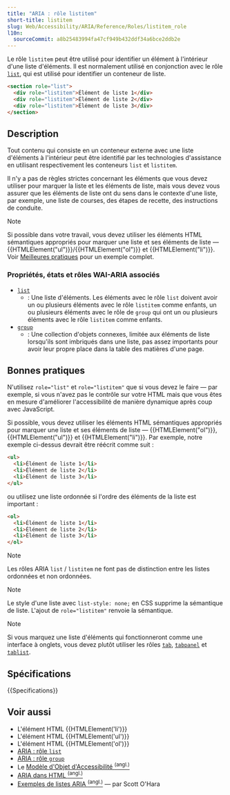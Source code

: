 ```yaml
---
title: "ARIA : rôle listitem"
short-title: listitem
slug: Web/Accessibility/ARIA/Reference/Roles/listitem_role
l10n:
  sourceCommit: a8b25483994fa47cf949b432ddf34a6bce2ddb2e
---
```


Le rôle `listitem` peut être utilisé pour identifier un élément à l'intérieur d'une liste d'éléments. Il est normalement utilisé en conjonction avec le rôle [`list`](/fr/docs/Web/Accessibility/ARIA/Reference/Roles/list_role), qui est utilisé pour identifier un conteneur de liste.

```html
<section role="list">
  <div role="listitem">Élément de liste 1</div>
  <div role="listitem">Élément de liste 2</div>
  <div role="listitem">Élément de liste 3</div>
</section>
```

## Description

Tout contenu qui consiste en un conteneur externe avec une liste d'éléments à l'intérieur peut être identifié par les technologies d'assistance en utilisant respectivement les conteneurs `list` et `listitem`.

Il n'y a pas de règles strictes concernant les éléments que vous devez utiliser pour marquer la liste et les éléments de liste, mais vous devez vous assurer que les éléments de liste ont du sens dans le contexte d'une liste, par exemple, une liste de courses, des étapes de recette, des instructions de conduite.

> [!NOTE]
> Si possible dans votre travail, vous devez utiliser les éléments HTML sémantiques appropriés pour marquer une liste et ses éléments de liste — {{HTMLElement("ul")}}/{{HTMLElement("ol")}} et {{HTMLElement("li")}}. Voir [Meilleures pratiques](#best_practices) pour un exemple complet.

### Propriétés, états et rôles WAI-ARIA associés

- [`list`](/fr/docs/Web/Accessibility/ARIA/Reference/Roles/list_role)
  - : Une liste d'éléments. Les éléments avec le rôle `list` doivent avoir un ou plusieurs éléments avec le rôle `listitem` comme enfants, un ou plusieurs éléments avec le rôle de `group` qui ont un ou plusieurs éléments avec le rôle `listitem` comme enfants.
- [`group`](/fr/docs/Web/Accessibility/ARIA/Reference/Roles/group_role)
  - : Une collection d'objets connexes, limitée aux éléments de liste lorsqu'ils sont imbriqués dans une liste, pas assez importants pour avoir leur propre place dans la table des matières d'une page.

## Bonnes pratiques

N'utilisez `role="list"` et `role="listitem"` que si vous devez le faire — par exemple, si vous n'avez pas le contrôle sur votre HTML mais que vous êtes en mesure d'améliorer l'accessibilité de manière dynamique après coup avec JavaScript.

Si possible, vous devez utiliser les éléments HTML sémantiques appropriés pour marquer une liste et ses éléments de liste — {{HTMLElement("ol")}}, {{HTMLElement("ul")}} et {{HTMLElement("li")}}. Par exemple, notre exemple ci-dessus devrait être réécrit comme suit&nbsp;:

```html
<ul>
  <li>Élément de liste 1</li>
  <li>Élément de liste 2</li>
  <li>Élément de liste 3</li>
</ul>
```

ou utilisez une liste ordonnée si l'ordre des éléments de la liste est important&nbsp;:

```html
<ol>
  <li>Élément de liste 1</li>
  <li>Élément de liste 2</li>
  <li>Élément de liste 3</li>
</ol>
```

> [!NOTE]
> Les rôles ARIA `list` / `listitem` ne font pas de distinction entre les listes ordonnées et non ordonnées.

> [!NOTE]
> Le style d'une liste avec `list-style: none;` en CSS supprime la sémantique de liste. L'ajout de `role="listitem"` renvoie la sémantique.

> [!NOTE]
> Si vous marquez une liste d'éléments qui fonctionneront comme une interface à onglets, vous devez plutôt utiliser les rôles [`tab`](/fr/docs/Web/Accessibility/ARIA/Reference/Roles/tab_role), [`tabpanel`](/fr/docs/Web/Accessibility/ARIA/Reference/Roles/tabpanel_role) et [`tablist`](/fr/docs/Web/Accessibility/ARIA/Reference/Roles/tablist_role).

## Spécifications

{{Specifications}}

## Voir aussi

- L'élément HTML {{HTMLElement('li')}}
- L'élément HTML {{HTMLElement('ul')}}
- L'élément HTML {{HTMLElement('ol')}}
- [ARIA&nbsp;: rôle `list`](/fr/docs/Web/Accessibility/ARIA/Reference/Roles/list_role)
- [ARIA&nbsp;: rôle `group`](/fr/docs/Web/Accessibility/ARIA/Reference/Roles/group_role)
- Le [Modèle d'Objet d'Accessibilité <sup>(angl.)</sup>](https://wicg.github.io/aom/spec/)
- [ARIA dans HTML <sup>(angl.)</sup>](https://w3c.github.io/html-aria/)
- [Exemples de listes ARIA <sup>(angl.)</sup>](https://www.scottohara.me/blog/2018/05/26/aria-lists.html) — par Scott O'Hara
